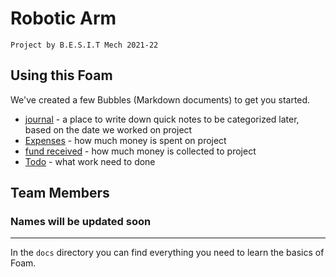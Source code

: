 # Robotic Arm

    Project by B.E.S.I.T Mech 2021-22

## Using this Foam

We've created a few Bubbles (Markdown documents) to get you started.

- [journal](journal.md) - a place to write down quick notes to be categorized later, based on the date we worked on project
- [Expenses](Expenses.md) - how much money is spent on project
- [fund received](fund%20received.md) - how much money is collected to project
- [Todo](todo.md) - what work need to done

## Team Members

### Names will be updated soon

---

In the `docs` directory you can find everything you need to learn the basics of Foam.
